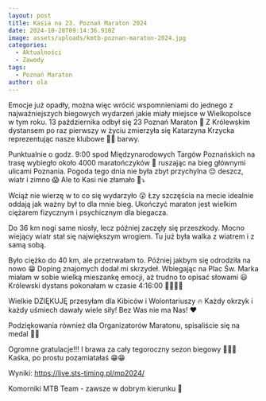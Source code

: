 ```yaml
---
layout: post
title: Kasia na 23. Poznań Maraton 2024
date: 2024-10-28T09:14:36.910Z
image: assets/uploads/kmtb-poznan-maraton-2024.jpg
categories:
  - Aktualności
  - Zawody
tags:
  - Poznań Maraton
author: ola
---
```

Emocje już opadły, można więc wrócić wspomnieniami do jednego z najważniejszych biegowych wydarzeń jakie miały miejsce w Wielkopolsce w tym roku. 13 października odbył się 23 Poznań Maraton 🏃 Z Królewskim dystansem po raz pierwszy w życiu zmierzyła się Katarzyna Krzycka reprezentując nasze klubowe 💚🖤 barwy.
<!--more-->

Punktualnie o godz. 9:00 spod Międzynarodowych Targów Poznańskich na trasę wybiegło około 4000 maratończyków 🏃 ruszając na bieg głównymi ulicami Poznania. 
Pogoda tego dnia nie była zbyt przychylna 😔 deszcz, wiatr i zimno 😱 Ale to Kasi nie złamało 💪⤵️

Wciąż nie wierzę w to co się wydarzyło 😲 Łzy szczęścia na mecie idealnie oddają jak ważny był to dla mnie bieg. Ukończyć maraton jest wielkim ciężarem fizycznym i psychicznym dla biegacza. 

Do 36 km nogi same niosły, lecz później zaczęły się przeszkody. Mocno wiejący wiatr stał się największym wrogiem. Tu już była walka z wiatrem i z samą sobą. 

Było ciężko do 40 km, ale przetrwałam to. Później jakbym się odrodziła na nowo 😁 Doping znajomych dodał mi skrzydeł. Wbiegając na Plac Św. Marka miałam w sobie wielką mieszankę emocji, aż trudno to opisać słowami 😃 Królewski dystans pokonałam w czasie 4:16:00 🏃💪🔥😃

Wielkie DZIĘKUJĘ przesyłam dla Kibiców i Wolontariuszy 🔥 Każdy okrzyk i każdy uśmiech dawały wiele siły!  Bez Was nie ma Nas! ❤️

Podziękowania również dla Organizatorów Maratonu, spisaliście się na medal 👏🔥

Ogromne gratulacje!!! I brawa za cały tegoroczny sezon biegowy 👏👏👏 Kaśka, po prostu pozamiatałaś 😁😁

Wyniki: <https://live.sts-timing.pl/mp2024/>

Komorniki MTB Team - zawsze w dobrym kierunku 🙂